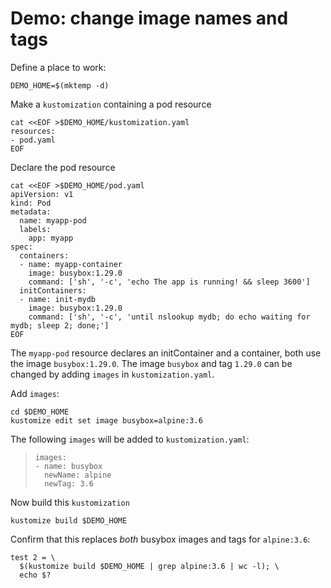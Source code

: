 # Demo: change image names and tags


Define a place to work:

<!-- @makeWorkplace @testAgainstLatestRelease -->
```
DEMO_HOME=$(mktemp -d)
```

Make a `kustomization` containing a pod resource

<!-- @createKustomization @testAgainstLatestRelease -->
```
cat <<EOF >$DEMO_HOME/kustomization.yaml
resources:
- pod.yaml
EOF
```

Declare the pod resource

<!-- @createDeployment @testAgainstLatestRelease -->
```
cat <<EOF >$DEMO_HOME/pod.yaml
apiVersion: v1
kind: Pod
metadata:
  name: myapp-pod
  labels:
    app: myapp
spec:
  containers:
  - name: myapp-container
    image: busybox:1.29.0
    command: ['sh', '-c', 'echo The app is running! && sleep 3600']
  initContainers:
  - name: init-mydb
    image: busybox:1.29.0
    command: ['sh', '-c', 'until nslookup mydb; do echo waiting for mydb; sleep 2; done;']
EOF
```

The `myapp-pod` resource declares an initContainer and a container, both use the image `busybox:1.29.0`.
The image `busybox` and tag `1.29.0` can be changed by adding `images` in `kustomization.yaml`.


Add `images`:
<!-- @addImages @testAgainstLatestRelease -->
```
cd $DEMO_HOME
kustomize edit set image busybox=alpine:3.6
```

The following `images` will be added to `kustomization.yaml`:
> ```
> images:
> - name: busybox
>   newName: alpine
>   newTag: 3.6
> ```

Now build this `kustomization`
<!-- @kustomizeBuild @testAgainstLatestRelease -->
```
kustomize build $DEMO_HOME
```

Confirm that this replaces _both_ busybox images and tags for `alpine:3.6`:

<!-- @confirmImages @testAgainstLatestRelease -->
```
test 2 = \
  $(kustomize build $DEMO_HOME | grep alpine:3.6 | wc -l); \
  echo $?
```
